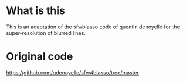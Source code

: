 # What is this
This is an adaptation of the sfwblasso code of quentin denoyelle for the super-resolution of blurred lines.

# Original code
https://github.com/qdenoyelle/sfw4blasso/tree/master
